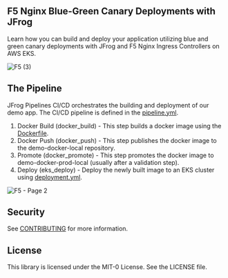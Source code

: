 ## F5 Nginx Blue-Green Canary Deployments with JFrog

Learn how you can build and deploy your application utilizing blue and green canary deployments with JFrog and F5 Nginx Ingress Controllers on AWS EKS.

![F5 (3)](https://user-images.githubusercontent.com/6440106/113944905-25dec600-97ba-11eb-9a8e-7e5aeb16abfb.png)

## The Pipeline
JFrog Pipelines CI/CD orchestrates the building and deployment of our demo app. The CI/CD pipeline is defined in the [pipeline.yml](./pipeline.yml).

1. Docker Build (docker_build) - This step builds a docker image using the [Dockerfile](./demo-app/Dockerfile).
2. Docker Push (docker_push) - This step publishes the docker image to the demo-docker-local repository.
3. Promote (docker_promote) - This step promotes the docker image to demo-docker-prod-local (usually after a validation step).
4. Deploy (eks_deploy) - Deploy the newly built image to an EKS cluster using [deployment.yml](./demo-app/deployment.yml).

![F5 - Page 2](https://user-images.githubusercontent.com/6440106/114054463-beba2380-9844-11eb-96bf-3b4a8bbe5927.png)

## Security

See [CONTRIBUTING](CONTRIBUTING.md#security-issue-notifications) for more information.

## License

This library is licensed under the MIT-0 License. See the LICENSE file.

